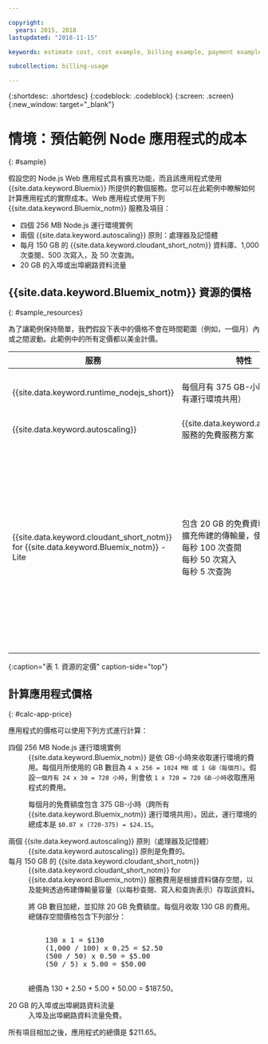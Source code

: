 ```yaml
---

copyright:
  years: 2015, 2018
lastupdated: "2018-11-15"

keywords: estimate cost, cost example, billing example, payment example

subcollection: billing-usage

---
```


{:shortdesc: .shortdesc}
{:codeblock: .codeblock}
{:screen: .screen}
{:new_window: target="_blank"}

# 情境：預估範例 Node 應用程式的成本
{: #sample}

假設您的 Node.js Web 應用程式具有擴充功能，而且該應用程式使用 {{site.data.keyword.Bluemix}} 所提供的數個服務。您可以在此範例中瞭解如何計算應用程式的實際成本。Web 應用程式使用下列 {{site.data.keyword.Bluemix_notm}} 服務及項目：

* 四個 256 MB Node.js 運行環境實例
* 兩個 {{site.data.keyword.autoscaling}} 原則：處理器及記憶體
* 每月 150 GB 的 {{site.data.keyword.cloudant_short_notm}} 資料庫、1,000 次查閱、500 次寫入，及 50 次查詢。
* 20 GB 的入埠或出埠網路資料流量


## {{site.data.keyword.Bluemix_notm}} 資源的價格
{: #sample_resources}

為了讓範例保持簡單，我們假設下表中的價格不會在時間範圍（例如，一個月）內或之間波動。此範例中的所有定價都以美金計價。

|服務|	特性|	價格|
|-----------------------------------|---------------------------------------------------------------------|-------------------|
| {{site.data.keyword.runtime_nodejs_short}}                   |	每個月有 375 GB-小時免費（跨所有運行環境共用）|	美金 0.07 元/GB-小時|
| {{site.data.keyword.autoscaling}} |	{{site.data.keyword.autoscaling}} 服務的免費服務方案|	免費|
| {{site.data.keyword.cloudant_short_notm}} for {{site.data.keyword.Bluemix_notm}} - Lite |包含 20 GB 的免費資料儲存空間</br>擴充佈建的傳輸量，使用增量為：</br>每秒 100 次查閱</br>每秒 50 次寫入</br>每秒 5 次查詢|美金 1.00 元/GB 的資料儲存空間</br>美金 0.25 元/每秒查閱</br>美金 0.50 元/每秒寫入</br>美金 5.00 元/每秒查詢|
{:caption="表 1. 資源的定價" caption-side="top"}


## 計算應用程式價格
{: #calc-app-price}

應用程式的價格可以使用下列方式進行計算：

<dl>
<dt>四個 256 MB Node.js 運行環境實例</dt>
<dd>{{site.data.keyword.Bluemix_notm}} 是依 GB-小時來收取運行環境的費用。每個月所使用的 GB 數目為 <code>4 x 256 = 1024 MB 或 1 GB（每個月）</code>。假設<code>一個月有 24 x 30 = 720 小時</code>，則會依 <code>1 x 720 = 720 GB-小時</code>收取應用程式的費用。
<p>
每個月的免費額度包含 375 GB-小時（跨所有 {{site.data.keyword.Bluemix_notm}} 運行環境共用）。因此，運行環境的總成本是 <code>$0.07 x (720-375) = $24.15</code>。</p></dd>

<dt>兩個 {{site.data.keyword.autoscaling}} 原則（處理器及記憶體）</dt>
<dd>{{site.data.keyword.autoscaling}} 原則是免費的。</dd>

<dt>每月 150 GB 的 {{site.data.keyword.cloudant_short_notm}}</dt>
<dd>{{site.data.keyword.cloudant_short_notm}} for {{site.data.keyword.Bluemix_notm}} 服務費用是根據資料儲存空間，以及能夠透過佈建傳輸量容量（以每秒查閱、寫入和查詢表示）存取該資料。
<p>
將 GB 數目加總，並扣除 20 GB 免費額度。每個月收取 130 GB 的費用。總儲存空間價格包含下列部分：</p>
<pre class="codeblock">
<codeblock>
    130 x 1 = $130
    (1,000 / 100) x 0.25 = $2.50
    (500 / 50) x 0.50 = $5.00
    (50 / 5) x 5.00 = $50.00
</codeblock>
</pre>
<p>
總價為 130 + 2.50 + 5.00 + 50.00 = $187.50。</p></dd>

<dt>20 GB 的入埠或出埠網路資料流量</dt>
<dd>入埠及出埠網路資料流量免費。</dd>

</dl>

所有項目相加之後，應用程式的總價是 $211.65。
